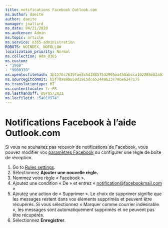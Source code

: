 ```yaml
---
title: notifications Facebook Outlook.com
ms.author: daeite
author: daeite
manager: joallard
ms.date: 04/21/2020
ms.audience: Admin
ms.topic: article
ms.service: o365-administration
ROBOTS: NOINDEX, NOFOLLOW
localization_priority: Normal
ms.collection: Adm_O365
ms.custom:
- "1968"
- "9000339"
ms.openlocfilehash: 3b1276c7639fae8c5d3885f532995ea458abcca102288e82a9324a2f5d4bcfee
ms.sourcegitcommit: b5f7da89a650d2915dc652449623c78be6247175
ms.translationtype: MT
ms.contentlocale: fr-FR
ms.lasthandoff: 08/05/2021
ms.locfileid: "54010974"
---
```

# <a name="facebook-notifications-using-outlookcom"></a>Notifications Facebook à l’aide Outlook.com

Si vous ne souhaitez pas recevoir de notifications de Facebook, vous pouvez modifier vos [paramètres Facebook](https://aka.ms/facebook-notifications-settings) ou configurer une règle de boîte de réception.

1. Go to [Rules settings](https://outlook.live.com/mail/options/mail/rules/inboxRules).
1. Sélectionnez **Ajouter une nouvelle règle.**
1. Nommez votre règle « Facebook ».
1. Ajoutez une condition « De » et entrez « notification@facebookmail.com »
1. Ajoutez une action de « Supprimer ». Le choix de supprimer signifie que les messages restent dans vos éléments supprimés et peuvent être récupérés. Si vous sélectionnez « Marquer comme courrier indésirable », les messages sont automatiquement supprimés et ne peuvent pas être récupérés.
1. Sélectionnez **Enregistrer**.